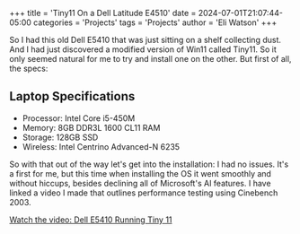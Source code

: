 +++
title = 'Tiny11 On a Dell Latitude E4510'
date = 2024-07-01T21:07:44-05:00
categories = 'Projects'
tags = 'Projects'
author = 'Eli Watson'
+++

So I had this old Dell E5410 that was just sitting on a shelf collecting dust. And I had just discovered a modified version of Win11 called Tiny11. So it only seemed natural for me to try and install one on the other.
But first of all, the specs:

## Laptop Specifications

- Processor: Intel Core i5-450M
- Memory: 8GB DDR3L 1600 CL11 RAM
- Storage: 128GB SSD
- Wireless: Intel Centrino Advanced-N 6235

So with that out of the way let's get into the installation: I had no issues. It's a first for me, but this time when installing the OS it went smoothly and without hiccups, besides declining all of Microsoft's AI features.
I have linked a video I made that outlines performance testing using Cinebench 2003.

[Watch the video: Dell E5410 Running Tiny 11](https://www.youtube.com/watch?v=WR0P8wzmHoE)
